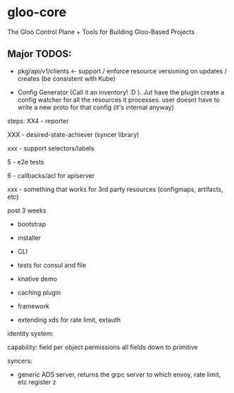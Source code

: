 # gloo-core
The Gloo Control Plane + Tools for Building Gloo-Based Projects

## Major TODOS:

* pkg/api/v1/clients <- support / enforce resource versioning on updates / creates (be consistent with Kube)

* Config Generator (Call it an inventory! :D ). Jut have the plugin
create a config watcher for all the resources it processes. user doesnt have to write
a new proto for that config (it's internal anyway)


steps:
XX4 - reporter

XXX - desired-state-achiever (syncer library)
 
xxx - support selectors/labels

5 - e2e tests

6 - callbacks/acl for apiserver

xxx - something that works for 3rd party resources (configmaps, artifacts, etc)

 post 3 weeks
- bootstrap
- installer
- CLI
- tests for consul and file


- knative demo
- caching plugin
- framework
- extending xds for rate limit, extauth


identity system:

capability: field per object permissions
all fields down to primitive


syncers:
- generic ADS server, returns the grpc server to which envoy, rate limit, etc register
z